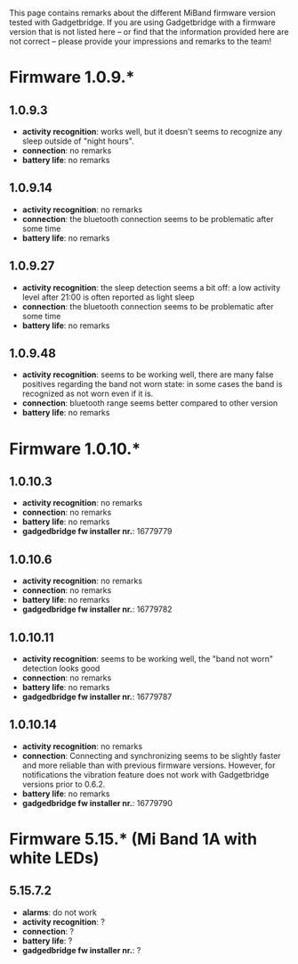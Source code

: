 This page contains remarks about the different MiBand firmware version tested with Gadgetbridge. If you are using Gadgetbridge with a firmware version that is not listed here – or find that the information provided here are not correct – please provide your impressions and remarks to the team!

# Firmware 1.0.9.*

## 1.0.9.3
* __activity recognition__: works well, but it doesn't seems to recognize any sleep outside of "night hours".
* __connection__: no remarks
* __battery life__: no remarks

## 1.0.9.14
* __activity recognition__: no remarks
* __connection__: the bluetooth connection seems to be problematic after some time
* __battery life__: no remarks

## 1.0.9.27
* __activity recognition__: the sleep detection seems a bit off: a low activity level after 21:00 is often reported as light sleep
* __connection__: the bluetooth connection seems to be problematic after some time
* __battery life__: no remarks

## 1.0.9.48
* __activity recognition__: seems to be working well, there are many false positives regarding the band not worn state: in some cases the band is recognized as not worn even if it is.
* __connection__: bluetooth range seems better compared to other version
* __battery life__: no remarks

# Firmware 1.0.10.*

## 1.0.10.3
* __activity recognition__: no remarks
* __connection__: no remarks
* __battery life__: no remarks
* __gadgedbridge fw installer nr.__: 16779779

## 1.0.10.6
* __activity recognition__: no remarks
* __connection__: no remarks
* __battery life__: no remarks
* __gadgedbridge fw installer nr.__: 16779782

## 1.0.10.11
* __activity recognition__: seems to be working well, the "band not worn" detection looks good
* __connection__: no remarks
* __battery life__: no remarks
* __gadgedbridge fw installer nr.__: 16779787

## 1.0.10.14
* __activity recognition__: no remarks
* __connection__: Connecting and synchronizing seems to be slightly faster and more reliable than with previous firmware versions. However, for notifications the vibration feature does not work with Gadgetbridge versions prior to 0.6.2.
* __battery life__: no remarks
* __gadgedbridge fw installer nr.__: 16779790

# Firmware 5.15.* (Mi Band 1A with white LEDs)

## 5.15.7.2
* __alarms__: do not work
* __activity recognition__: ?
* __connection__: ?
* __battery life__: ?
* __gadgedbridge fw installer nr.__: ?

<!--
Template for each firmware:
## 1.0.
* __activity recognition__: 
* __connection__: 
* __battery life__: 
* __gadgedbridge fw installer nr.__: 

-->